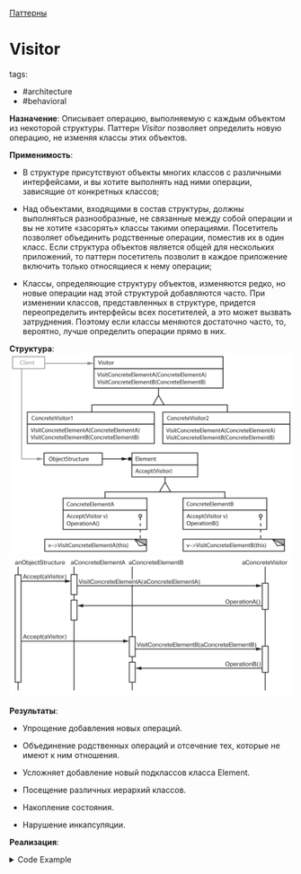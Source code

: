 [Паттерны](../../Patterns.md)

# Visitor

tags:

- #architecture
- #behavioral

**Назначение**: Описывает операцию, выполняемую с каждым объектом из некоторой структуры. Паттерн _Visitor_ позволяет определить новую операцию, не изменяя классы этих объектов.

**Применимость**:

- В структуре присутствуют объекты многих классов с различными интерфейсами, и вы хотите выполнять над ними операции, зависящие от конкретных классов;

- Над объектами, входящими в состав структуры, должны выполняться разнообразные, не связанные между собой операции и вы не хотите «засорять» классы такими операциями. Посетитель позволяет объединить родственные операции, поместив их в один класс. Если структура объектов является общей для нескольких приложений, то паттерн посетитель позволит в каждое приложение включить только относящиеся к нему операции;
- Классы, определяющие структуру объектов, изменяются редко, но новые операции над этой структурой добавляются часто. При изменении классов, представленных в структуре, придется переопределить интерфейсы всех посетителей, а это может вызвать затруднения. Поэтому если классы меняются достаточно часто, то, вероятно, лучше определить операции прямо в них.

**Структура**:
![Visitor Structure](./Visitor.png)
![Visitor Interactions](./Visitor_Interactions.png)

**Результаты**:

- Упрощение добавления новых операций.

- Объединение родственных операций и отсечение тех, которые не имеют к ним отношения.

- Усложняет добавление новый подклассов класса Element.

- Посещение различных иерархий классов.

- Накопление состояния.

- Нарушение инкапсуляции.

**Реализация**:

<details>
 <summary>Code Example</summary>
 ```js
 ```
</details>
